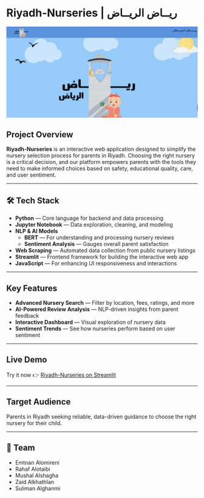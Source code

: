 # Riyadh-Nurseries | ريــاض الريــاض

![ريــاض الريــاض](HomeScreen.png)

## Project Overview 
**Riyadh-Nurseries** is an interactive web application designed to simplify the nursery selection process for parents in Riyadh. Choosing the right nursery is a critical decision, and our platform empowers parents with the tools they need to make informed choices based on safety, educational quality, care, and user sentiment.

---

## 🛠️ Tech Stack  
- **Python** — Core language for backend and data processing  
- **Jupyter Notebook** — Data exploration, cleaning, and modeling  
- **NLP & AI Models**  
  - **BERT** — For understanding and processing nursery reviews  
  - **Sentiment Analysis** — Gauges overall parent satisfaction  
- **Web Scraping** — Automated data collection from public nursery listings  
- **Streamlit** — Frontend framework for building the interactive web app  
- **JavaScript** — For enhancing UI responsiveness and interactions  

---

## Key Features  
- **Advanced Nursery Search** — Filter by location, fees, ratings, and more  
- **AI-Powered Review Analysis** — NLP-driven insights from parent feedback  
- **Interactive Dashboard** — Visual exploration of nursery data  
- **Sentiment Trends** — See how nurseries perform based on user sentiment  

---

##  Live Demo  
Try it now 👉 [Riyadh-Nurseries on Streamlit](https://capstone-project-11.streamlit.app/)  

---

## Target Audience  
Parents in Riyadh seeking reliable, data-driven guidance to choose the right nursery for their child.

---

## 👥 Team  
- Emtnan Alomireni  
- Rahaf Alotaibi  
- Mushal Alshagha  
- Zaid Alkhathlan  
- Suliman Alghanmi  
